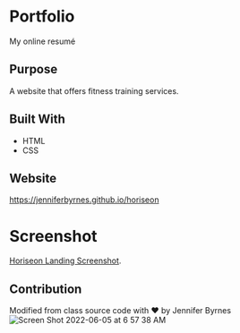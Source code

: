 # Portfolio
My online resumé

## Purpose
A website that offers fitness training services. 

## Built With
* HTML
* CSS

## Website
https://jenniferbyrnes.github.io/horiseon

# Screenshot
[Horiseon Landing Screenshot](assets/images/screen-shot.png).

## Contribution
Modified from class source code with ❤️ by Jennifer Byrnes
![Screen Shot 2022-06-05 at 6 57 38 AM](https://user-images.githubusercontent.com/105435313/172047381-9b990cc5-d7f2-46c0-b443-4e2d84d262b1.png)
